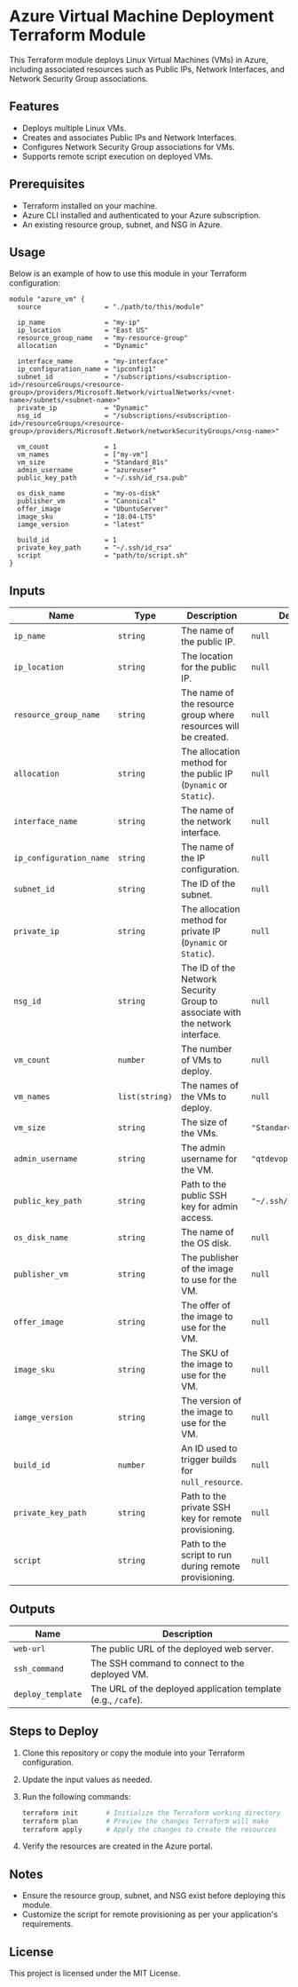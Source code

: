 # Azure Virtual Machine Deployment Terraform Module

This Terraform module deploys Linux Virtual Machines (VMs) in Azure, including associated resources such as Public IPs, Network Interfaces, and Network Security Group associations.

## Features

- Deploys multiple Linux VMs.
- Creates and associates Public IPs and Network Interfaces.
- Configures Network Security Group associations for VMs.
- Supports remote script execution on deployed VMs.

## Prerequisites

- Terraform installed on your machine.
- Azure CLI installed and authenticated to your Azure subscription.
- An existing resource group, subnet, and NSG in Azure.

## Usage

Below is an example of how to use this module in your Terraform configuration:

```hcl
module "azure_vm" {
  source                = "./path/to/this/module"

  ip_name               = "my-ip"
  ip_location           = "East US"
  resource_group_name   = "my-resource-group"
  allocation            = "Dynamic"

  interface_name        = "my-interface"
  ip_configuration_name = "ipconfig1"
  subnet_id             = "/subscriptions/<subscription-id>/resourceGroups/<resource-group>/providers/Microsoft.Network/virtualNetworks/<vnet-name>/subnets/<subnet-name>"
  private_ip            = "Dynamic"
  nsg_id                = "/subscriptions/<subscription-id>/resourceGroups/<resource-group>/providers/Microsoft.Network/networkSecurityGroups/<nsg-name>"

  vm_count              = 1
  vm_names              = ["my-vm"]
  vm_size               = "Standard_B1s"
  admin_username        = "azureuser"
  public_key_path       = "~/.ssh/id_rsa.pub"

  os_disk_name          = "my-os-disk"
  publisher_vm          = "Canonical"
  offer_image           = "UbuntuServer"
  image_sku             = "18.04-LTS"
  iamge_version         = "latest"

  build_id              = 1
  private_key_path      = "~/.ssh/id_rsa"
  script                = "path/to/script.sh"
}
```

## Inputs

| Name                   | Type           | Description                                                                                 | Default             | Required |
|------------------------|----------------|---------------------------------------------------------------------------------------------|---------------------|----------|
| `ip_name`              | `string`       | The name of the public IP.                                                                 | `null`              | Yes      |
| `ip_location`          | `string`       | The location for the public IP.                                                            | `null`              | Yes      |
| `resource_group_name`  | `string`       | The name of the resource group where resources will be created.                            | `null`              | Yes      |
| `allocation`           | `string`       | The allocation method for the public IP (`Dynamic` or `Static`).                           | `null`              | Yes      |
| `interface_name`       | `string`       | The name of the network interface.                                                         | `null`              | Yes      |
| `ip_configuration_name`| `string`       | The name of the IP configuration.                                                          | `null`              | Yes      |
| `subnet_id`            | `string`       | The ID of the subnet.                                                                      | `null`              | Yes      |
| `private_ip`           | `string`       | The allocation method for private IP (`Dynamic` or `Static`).                              | `null`              | Yes      |
| `nsg_id`               | `string`       | The ID of the Network Security Group to associate with the network interface.              | `null`              | Yes      |
| `vm_count`             | `number`       | The number of VMs to deploy.                                                               | `null`              | Yes      |
| `vm_names`             | `list(string)` | The names of the VMs to deploy.                                                            | `null`              | Yes      |
| `vm_size`              | `string`       | The size of the VMs.                                                                       | `"Standard_B1s"`    | No       |
| `admin_username`       | `string`       | The admin username for the VM.                                                             | `"qtdevops"`        | No       |
| `public_key_path`      | `string`       | Path to the public SSH key for admin access.                                               | `"~/.ssh/id_rsa.pub"` | No       |
| `os_disk_name`         | `string`       | The name of the OS disk.                                                                   | `null`              | Yes      |
| `publisher_vm`         | `string`       | The publisher of the image to use for the VM.                                              | `null`              | Yes      |
| `offer_image`          | `string`       | The offer of the image to use for the VM.                                                  | `null`              | Yes      |
| `image_sku`            | `string`       | The SKU of the image to use for the VM.                                                    | `null`              | Yes      |
| `iamge_version`        | `string`       | The version of the image to use for the VM.                                                | `null`              | Yes      |
| `build_id`             | `number`       | An ID used to trigger builds for `null_resource`.                                          | `null`              | Yes      |
| `private_key_path`     | `string`       | Path to the private SSH key for remote provisioning.                                       | `null`              | Yes      |
| `script`               | `string`       | Path to the script to run during remote provisioning.                                      | `null`              | Yes      |

## Outputs

| Name            | Description                                                                 |
|-----------------|-----------------------------------------------------------------------------|
| `web-url`       | The public URL of the deployed web server.                                 |
| `ssh_command`   | The SSH command to connect to the deployed VM.                             |
| `deploy_template` | The URL of the deployed application template (e.g., `/cafe`).             |

## Steps to Deploy

1. Clone this repository or copy the module into your Terraform configuration.
2. Update the input values as needed.
3. Run the following commands:

   ```bash
   terraform init       # Initialize the Terraform working directory
   terraform plan       # Preview the changes Terraform will make
   terraform apply      # Apply the changes to create the resources
   ```

4. Verify the resources are created in the Azure portal.

## Notes

- Ensure the resource group, subnet, and NSG exist before deploying this module.
- Customize the script for remote provisioning as per your application's requirements.

## License

This project is licensed under the MIT License.
